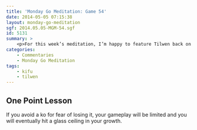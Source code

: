 ```yaml
---
title: 'Monday Go Meditation: Game 54'
date: 2014-05-05 07:15:38
layout: monday-go-meditation
sgf: 2014.05.05-MGM-54.sgf
id: 5131
summary: >
	<p>For this week’s meditation, I’m happy to feature Tilwen back on the blog. Overall, I have to say that I felt I played well; but I completely mishandled the invasion on the top and ended up losing after making mistake after mistake. This is definitely a great example of how to lose a won game. Hope you enjoy!</p>
categories:
	- Commentaries
	- Monday Go Meditation
tags:
	- kifu
	- tilwen
---
```


## One Point Lesson

If you avoid a ko for fear of losing it, your gameplay will be limited and you will eventually hit a glass ceiling in your growth.
